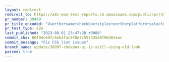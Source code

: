 ```yaml
---
layout: redirect
redirect_to: https://a8c-woo-test-reports.s3.amazonaws.com/public/pr/39469/e2e/index.html
pr_number: 39469
pr_title_encoded: "Use+the+same+checkbox+styles+on+the+platform+selector"
pr_test_type: e2e
last_published: "2023-08-01 23:47:38 +0000"
commit_sha: 06f94c69fc5eb4fac9f8e7c55733540f96d02eac
commit_message: "Fix CSS lint issues"
branch_name: update/38997-chekbox-ui-is-still-using-old-look
passed: true
---
```

